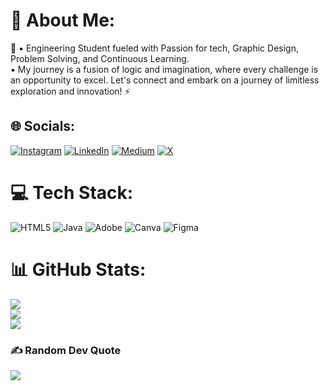 # 💫 About Me:
🔭 ▪ Engineering Student fueled with Passion for tech, Graphic Design, Problem Solving, and Continuous Learning. <br>
▪ My journey is a fusion of logic and imagination, where every challenge is an opportunity to excel. Let's connect and embark on a journey of limitless exploration and innovation!
⚡ <br>


## 🌐 Socials:
[![Instagram](https://img.shields.io/badge/Instagram-%23E4405F.svg?logo=Instagram&logoColor=white)](https://instagram.com/_karanyede) [![LinkedIn](https://img.shields.io/badge/LinkedIn-%230077B5.svg?logo=linkedin&logoColor=white)](https://linkedin.com/in/Karanyede) [![Medium](https://img.shields.io/badge/Medium-12100E?logo=medium&logoColor=white)](https://medium.com/@Karanyede) [![X](https://img.shields.io/badge/X-black.svg?logo=X&logoColor=white)](https://x.com/Krnyede) 

# 💻 Tech Stack:
![HTML5](https://img.shields.io/badge/html5-%23E34F26.svg?style=plastic&logo=html5&logoColor=white) ![Java](https://img.shields.io/badge/java-%23ED8B00.svg?style=plastic&logo=openjdk&logoColor=white) ![Adobe](https://img.shields.io/badge/adobe-%23FF0000.svg?style=plastic&logo=adobe&logoColor=white) ![Canva](https://img.shields.io/badge/canva-blue) ![Figma](https://img.shields.io/badge/Figma-orange)

# 📊 GitHub Stats:
![](https://github-readme-stats.vercel.app/api?username=karanyede&theme=chartreuse-dark&hide_border=false&include_all_commits=false&count_private=false)<br/>
![](https://github-readme-streak-stats.herokuapp.com/?user=@karanyede)<br/>
![](https://github-readme-stats.vercel.app/api/top-langs/?username=karanyede&theme=chartreuse-dark&hide_border=false&include_all_commits=false&count_private=false&layout=compact)

### ✍️ Random Dev Quote
![](https://quotes-github-readme.vercel.app/api?type=vetical&theme=dark)

<!-- Proudly created with GPRM ( https://gprm.itsvg.in ) -->
